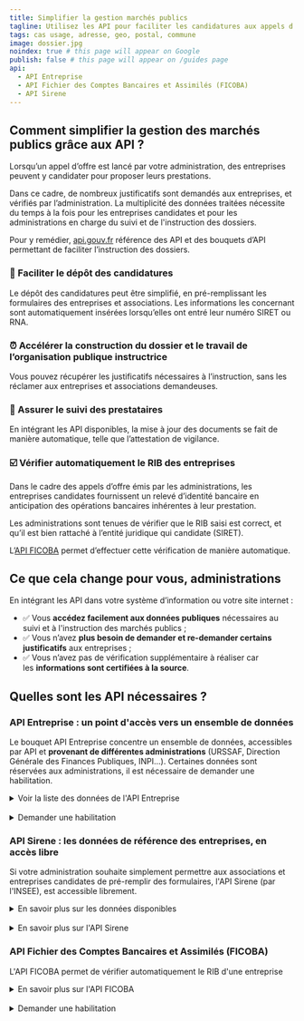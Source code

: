 ```yaml
---
title: Simplifier la gestion marchés publics
tagline: Utilisez les API pour faciliter les candidatures aux appels d'offre et simplifier l'instruction des dossiers
tags: cas usage, adresse, geo, postal, commune
image: dossier.jpg
noindex: true # this page will appear on Google
publish: false # this page will appear on /guides page
api:
  - API Entreprise
  - API Fichier des Comptes Bancaires et Assimilés (FICOBA)
  - API Sirene
---
```


## Comment simplifier la gestion des marchés publics grâce aux API ?

Lorsqu’un appel d’offre est lancé par votre administration, des entreprises peuvent y candidater pour proposer leurs prestations.

Dans ce cadre, de nombreux justificatifs sont demandés aux entreprises, et vérifiés par l’administration.
La multiplicité des données traitées nécessite du temps à la fois pour les entreprises candidates et pour les administrations en charge du suivi et de l'instruction des dossiers.

Pour y remédier, [api.gouv.fr](http://api.gouv.fr) référence des API et des bouquets d’API permettant de faciliter l’instruction des dossiers.

### 📨 Faciliter le dépôt des candidatures

Le dépôt des candidatures peut être simplifié, en pré-remplissant les formulaires des entreprises et associations. Les informations les concernant sont automatiquement insérées lorsqu’elles ont entré leur numéro SIRET ou RNA.

### ⏰ Accélérer la construction **du dossier et le travail de l’organisation publique instructrice**

Vous pouvez récupérer les justificatifs nécessaires à l’instruction, sans les réclamer aux entreprises et associations demandeuses.

### 🔄 Assurer le suivi des prestataires

En intégrant les API disponibles, la mise à jour des documents se fait de manière automatique, telle que l’attestation de vigilance.

### ☑️ Vérifier automatiquement le RIB des entreprises

Dans le cadre des appels d’offre émis par les administrations, les entreprises candidates fournissent un relevé d’identité bancaire en anticipation des opérations bancaires inhérentes à leur prestation.

Les administrations sont tenues de vérifier que le RIB saisi est correct, et qu’il est bien rattaché à l’entité juridique qui candidate (SIRET).

L’[API FICOBA](/les-api/api_comptes_bancaires_ficoba) permet d’effectuer cette vérification de manière automatique.

## **Ce que cela change pour vous, administrations**

En intégrant les API dans votre système d’information ou votre site internet :

- ✅ Vous **accédez facilement aux données publiques** nécessaires au suivi et à l'instruction des marchés publics ;
- ✅ Vous n’avez **plus besoin de demander et re-demander certains justificatifs** aux entreprises ;
- ✅ Vous n’avez pas de vérification supplémentaire à réaliser car les **informations sont certifiées à la source**.

## Quelles sont les API nécessaires ?

### API Entreprise : un point d'accès vers un ensemble de données

Le bouquet API Entreprise concentre un ensemble de données, accessibles par API et **provenant de différentes administrations** (URSSAF, Direction Générale des Finances Publiques, INPI...).
Certaines données sont réservées aux administrations, il est nécessaire de demander une habilitation.

<details>
<summary>Voir la liste des données de l'API Entreprise</summary>

Dans le cadre des marchés publics, l'API Entreprise permet d'accéder

<Button href="https://entreprise.api.gouv.fr/cas_usages/marches_publics">Accéder à la liste</Button>

</details>

<br>

<details>
<summary>Demander une habilitation</summary>

L’API Entreprise permet d’accéder à la fois à des données publiques (données de référence sur les entreprises avec [SIRENE](https://api.gouv.fr/les-api/sirene_v3) par exemple), et des données protégées (telles que le chiffre d’affaire).
Les administrations sont autorisées à accéder à l’API dans le cadre de leurs missions de service public, telle que l’attribution des marchés publics.

Pour y accéder, chaque administration doit en faire la demande, et justifier l’utilisation de l’API Entreprise.

<Button href="https://datapass.api.gouv.fr/api-entreprise?demarche=marches_publics">Remplir une demande</Button>

</details>

### API Sirene : les données de référence des entreprises, en accès libre

Si votre administration souhaite simplement permettre aux associations et entreprises candidates de pré-remplir des formulaires, l'API Sirene (par l'INSEE), est accessible librement.

<details>
<summary>En savoir plus sur les données disponibles</summary>

| Donnée            | Description                                                                     |
| ----------------- | ------------------------------------------------------------------------------- |
| dénomination      | le nom de l'entreprise                                                          |
| SIREN             | le numero unique de l'entreprise                                                |
| SIRET             | le numero unique de l'établissement                                             |
| NAF               | le code NAF ou code APE, un code d'activité suivant la nomenclature de l'INSEE  |
| date              | la date de création et de clôture (si applicable)                               |
| siege social      | Est-ce que cet établissement est le siège social de l'entreprise                |
| forme juridique   | la forme juridique de l'établissement (SARL, SAS, entreprise individuelle etc.) |
| tranche effectifs | la fourchette des effectifs de l'établissement                                  |

</details>

<br>

<details>
<summary>En savoir plus sur l'API Sirene</summary>
<Button href="/les-api/sirene_v3">Accéder à la documentation</Button>
</details>

### API Fichier des Comptes Bancaires et Assimilés (FICOBA)

L'API FICOBA permet de vérifier automatiquement le RIB d'une entreprise

<details>
<summary>En savoir plus sur l'API FICOBA</summary>

**Comment ça marche ?**

🏛  L’entreprise saisit son IBAN

🔎  L’API FICOBA vérifie automatiquement la correspondance IBAN - SIRET

✅  L’IBAN est indiqué comme valide et rattaché au SIRET

✅  L’administration n’a pas besoin de vérifier le RIB
<Button href="/les-api/api_comptes_bancaires_ficoba">Accéder à la documentation</Button>
</details>

<br>

<details>
<summary>Demander une habilitation</summary>

L’API Ficoba est accessible uniquement aux administrations, pour vérifier qu'un RIB saisi par une entreprise est bien rattaché à son SIRET.
Pour y accéder, chaque administration doit en faire la demande, et justifier son utilisation.

<Button href="https://api.gouv.fr/les-api/api_comptes_bancaires_ficoba/demande-acces">Remplir une demande</Button>
</details>
